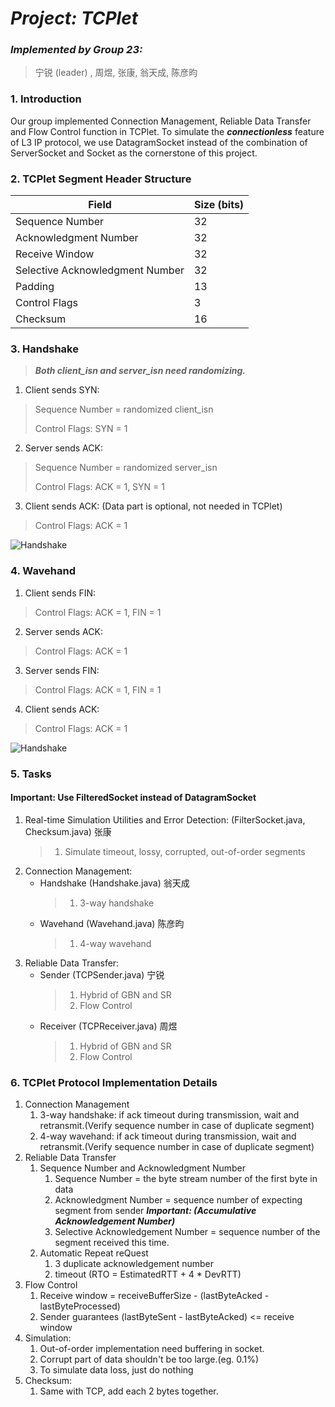 # *Project: TCPlet*

### *Implemented by Group 23:*
> 宁锐 (leader) , 周煜, 张康, 翁天成, 陈彦昀

### 1. Introduction

Our group implemented Connection Management, Reliable Data Transfer and Flow Control function in TCPlet. To simulate the ***connectionless*** feature of L3 IP protocol, we use DatagramSocket instead of the combination of ServerSocket and Socket as the cornerstone of this project.

### 2. TCPlet Segment Header Structure

| Field                           | Size (bits) |
|---------------------------------|-------------|
| Sequence Number                 | 32          |
| Acknowledgment Number           | 32          |
| Receive Window                  | 32          |
| Selective Acknowledgment Number | 32          | 
| Padding                         | 13          | 
| Control Flags                   | 3           | 
| Checksum                        | 16          | 

### 3. Handshake

> ***Both client_isn and server_isn need randomizing.***

1. Client sends SYN:
> Sequence Number = randomized client_isn
> 
> Control Flags: SYN = 1
 
2. Server sends ACK:
> Sequence Number = randomized server_isn
> 
> Control Flags: ACK = 1, SYN = 1
 
3. Client sends ACK: (Data part is optional, not needed in TCPlet)
> Control Flags: ACK = 1

![Handshake](https://media.geeksforgeeks.org/wp-content/uploads/TCP-connection-1.png)

### 4. Wavehand

1. Client sends FIN:
> Control Flags: ACK = 1, FIN = 1

2. Server sends ACK:
> Control Flags: ACK = 1

3. Server sends FIN:
> Control Flags: ACK = 1, FIN = 1

4. Client sends ACK:
> Control Flags: ACK = 1
 
![Handshake](http://images.timd.cn/blog/2018/tcp-four-way-wavehand.gif)

### 5. Tasks

#### Important: Use FilteredSocket instead of DatagramSocket

1. Real-time Simulation Utilities and Error Detection: (FilterSocket.java, Checksum.java) 张康
   > 1. Simulate timeout, lossy, corrupted, out-of-order segments
2. Connection Management:
    * Handshake (Handshake.java) 翁天成
        > 1. 3-way handshake
    * Wavehand (Wavehand.java) 陈彦昀
        > 1. 4-way wavehand
3. Reliable Data Transfer:
    * Sender (TCPSender.java) 宁锐
        > 1. Hybrid of GBN and SR
        > 2. Flow Control
    * Receiver (TCPReceiver.java) 周煜
        > 1. Hybrid of GBN and SR
        > 2. Flow Control

### 6. TCPlet Protocol Implementation Details

1. Connection Management
   1. 3-way handshake: if ack timeout during transmission, wait and retransmit.(Verify sequence number in case of duplicate segment)
   2. 4-way wavehand: if ack timeout during transmission, wait and retransmit.(Verify sequence number in case of duplicate segment)
2. Reliable Data Transfer
   1. Sequence Number and Acknowledgment Number
      1. Sequence Number = the byte stream number of the first byte in data
      2. Acknowledgment Number = sequence number of expecting segment from sender ***Important: (Accumulative Acknowledgement Number)***
      3. Selective Acknowledgement Number = sequence number of the segment received this time.
   2. Automatic Repeat reQuest
      1. 3 duplicate acknowledgement number
      2. timeout (RTO = EstimatedRTT + 4 * DevRTT)
3. Flow Control
   1. Receive window = receiveBufferSize - (lastByteAcked - lastByteProcessed)
   2. Sender guarantees (lastByteSent - lastByteAcked) <= receive window
4. Simulation:
   1. Out-of-order implementation need buffering in socket.
   2. Corrupt part of data shouldn't be too large.(eg. 0.1%)
   3. To simulate data loss, just do nothing
5. Checksum:
   1. Same with TCP, add each 2 bytes together.